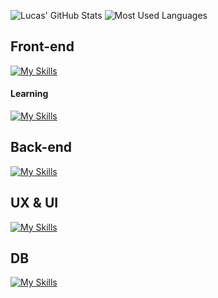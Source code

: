 ![Lucas' GitHub Stats](https://github-readme-stats.vercel.app/api?username=Luckaas&theme=blue-green)
![Most Used Languages](https://github-readme-stats.vercel.app/api/top-langs/?username=Luckaas&theme=blue-green)

## Front-end
[![My Skills](https://skillicons.dev/icons?i=sass,&theme=dark)](https://skillicons.dev)
#### Learning
[![My Skills](https://skillicons.dev/icons?i=js,lua,nodejs,react,&theme=dark)](https://skillicons.dev)

## Back-end
[![My Skills](https://skillicons.dev/icons?i=cs,&theme=dark)](https://skillicons.dev)

## UX & UI
[![My Skills](https://skillicons.dev/icons?i=figma,xd,ps,&theme=dark)](https://skillicons.dev)

## DB
[![My Skills](https://skillicons.dev/icons?i=mysql&theme=dark)](https://skillicons.dev)
